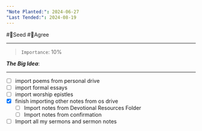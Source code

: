 ```yaml
---
"Note Planted:": 2024-06-27
"Last Tended:": 2024-08-19
---
```

#🌱Seed  #🙂Agree
****
> `Importance`: 10%
 
***The Big Idea***: 

****
- [ ] import poems from personal drive
- [ ] import formal essays
- [ ] import worship epistles
- [x] finish importing other notes from os drive
	- [ ] Import notes from Devotional Resources Folder
	- [ ] Import notes from confirmation
- [ ] Import all my sermons and sermon notes